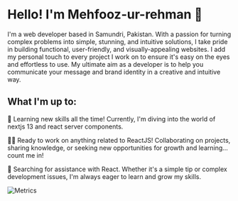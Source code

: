 # Hello! I'm Mehfooz-ur-rehman 👋

I'm a web developer based in Samundri, Pakistan. With a passion for turning complex problems into simple, stunning, and intuitive solutions, I take pride in building functional, user-friendly, and visually-appealing websites. I add my personal touch to every project I work on to ensure it's easy on the eyes and effortless to use. My ultimate aim as a developer is to help you communicate your message and brand identity in a creative and intuitive way.

## What I'm up to:

🧠 Learning new skills all the time! Currently, I'm diving into the world of nextjs 13 and react server components.

👯‍♀️ Ready to work on anything related to ReactJS! Collaborating on projects, sharing knowledge, or seeking new opportunities for growth and learning… count me in!

🤔 Searching for assistance with React. Whether it's a simple tip or complex development issues, I'm always eager to learn and grow my skills.

![Metrics](https://metrics.lecoq.io/mehfoozurrehman)
